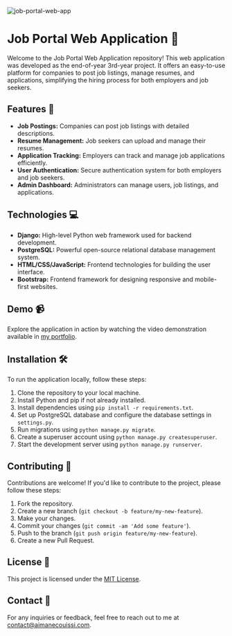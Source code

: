 <img src="https://socialify.git.ci/aimanecouissi/job-portal-web-app/image?description=1&descriptionEditable=Django-based%20platform%20for%20job%20posting%20and%20application%20management.%20Simplifies%20hiring%20processes%20for%20companies%20and%20job%20seekers.&language=1&name=1&owner=1&theme=Auto" alt="job-portal-web-app" />

# Job Portal Web Application 💼

Welcome to the Job Portal Web Application repository! This web application was developed as the end-of-year 3rd-year project. It offers an easy-to-use platform for companies to post job listings, manage resumes, and applications, simplifying the hiring process for both employers and job seekers.

## Features 🚀

- **Job Postings:** Companies can post job listings with detailed descriptions.
- **Resume Management:** Job seekers can upload and manage their resumes.
- **Application Tracking:** Employers can track and manage job applications efficiently.
- **User Authentication:** Secure authentication system for both employers and job seekers.
- **Admin Dashboard:** Administrators can manage users, job listings, and applications.

## Technologies 💻

- **Django:** High-level Python web framework used for backend development.
- **PostgreSQL:** Powerful open-source relational database management system.
- **HTML/CSS/JavaScript:** Frontend technologies for building the user interface.
- **Bootstrap:** Frontend framework for designing responsive and mobile-first websites.

## Demo 📹

Explore the application in action by watching the video demonstration available in [my portfolio](https://www.aimanecouissi.com/).

## Installation 🛠️

To run the application locally, follow these steps:

1. Clone the repository to your local machine.
2. Install Python and pip if not already installed.
3. Install dependencies using `pip install -r requirements.txt`.
4. Set up PostgreSQL database and configure the database settings in `settings.py`.
5. Run migrations using `python manage.py migrate`.
6. Create a superuser account using `python manage.py createsuperuser`.
7. Start the development server using `python manage.py runserver`.

## Contributing 🤝

Contributions are welcome! If you'd like to contribute to the project, please follow these steps:

1. Fork the repository.
2. Create a new branch (`git checkout -b feature/my-new-feature`).
3. Make your changes.
4. Commit your changes (`git commit -am 'Add some feature'`).
5. Push to the branch (`git push origin feature/my-new-feature`).
6. Create a new Pull Request.

## License 📄

This project is licensed under the [MIT License](LICENSE).

## Contact 📧

For any inquiries or feedback, feel free to reach out to me at [contact@aimanecouissi.com](mailto:contact@aimanecouissi.com).
